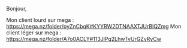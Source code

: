 Bonjour,

Mon client lourd sur mega : https://mega.nz/folder/pyZnCbqK#KYYRW2DTNAAXTJUrBlQZmg
Mon client léger sur mega : https://mega.nz/folder/A7o0ACLY#113JlPg2LhwTvUrGZvRyCw